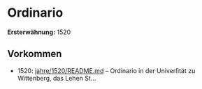 # Ordinario

**Ersterwähnung:** 1520

## Vorkommen
- 1520: [jahre/1520/README.md](../jahre/1520/README.md) – Ordinario in der Univerſität zu Wittenberg, das Lehen
St...
